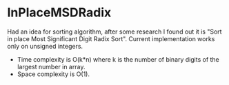 # InPlaceMSDRadix

Had an idea for sorting algorithm, after some research I found out it is "Sort in place Most Significant Digit Radix Sort".
Current implementation works only on unsigned integers. 
* Time complexity is O(k*n) where k is the number of binary digits of the largest number in array.
* Space complexity is O(1).


